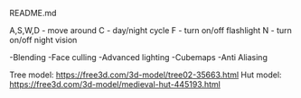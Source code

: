 README.md

A,S,W,D - move around
C - day/night cycle
F - turn on/off flashlight
N - turn on/off night vision

-Blending
-Face culling
-Advanced lighting
-Cubemaps
-Anti Aliasing

Tree model: https://free3d.com/3d-model/tree02-35663.html
Hut model: https://free3d.com/3d-model/medieval-hut-445193.html
